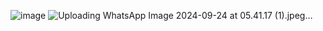 ![image](https://github.com/user-attachments/assets/3bf9b699-16ed-4c75-aa86-f761f090e701)
![Uploading WhatsApp Image 2024-09-24 at 05.41.17 (1).jpeg…]()

